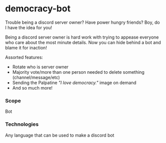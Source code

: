 # democracy-bot

Trouble being a discord server owner? Have power hungry friends? Boy, do I have the idea for you!

Being a discord server owner is hard work with trying to appease everyone who care about the most minute details. Now you can hide behind a bot and blame it for inaction!

Assorted features:

* Rotate who is server owner
* Majority vote/more than one person needed to delete something (channel/message/etc)
* Sending the Palpatine _"I love democracy."_ image on demand
* And so much more!

### Scope

Bot

### Technologies

Any language that can be used to make a discord bot
